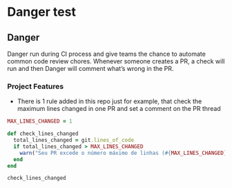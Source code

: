 # Danger test

## Danger
Danger run during CI process and give teams the chance to automate common code review chores. Whenever someone creates a PR, a check will run and then Danger will comment what’s wrong in the PR.

### Project Features
- There is 1 rule added in this repo just for example, that check the maximum lines changed in one PR and set a comment on the PR thread

```Ruby
MAX_LINES_CHANGED = 1

def check_lines_changed
  total_lines_changed = git.lines_of_code
  if total_lines_changed > MAX_LINES_CHANGED
    warn("Seu PR excede o número máximo de linhas (#{MAX_LINES_CHANGED}). Por favor, considere dividí-lo em PRs menores.")
  end
end

check_lines_changed
```
